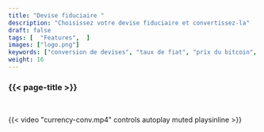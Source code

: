 ```yaml
---
title: "Devise fiduciaire "
description: "Choisissez votre devise fiduciaire et convertissez-la"
draft: false
tags: [  "Features",  ]
images: ["logo.png"]
keywords: ["conversion de devises", "taux de fiat", "prix du bitcoin", "taux de change"]
weight: 16
---
```


### {{< page-title >}} 
<!-- {{< page-description >}}  -->

<br>


{{< video "currency-conv.mp4" controls  autoplay muted playsinline >}}